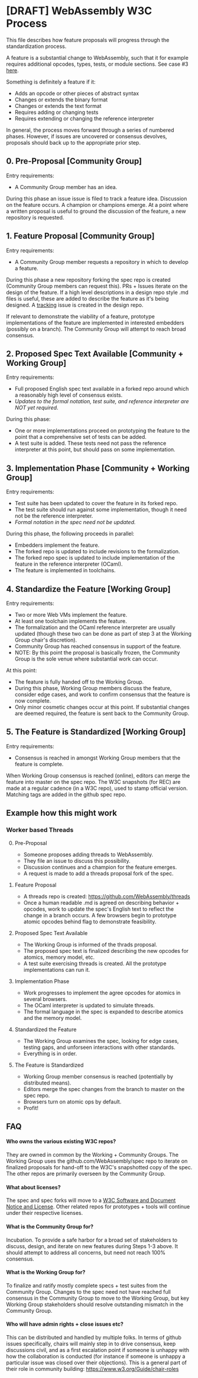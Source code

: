 # [DRAFT] WebAssembly W3C Process

This file describes how feature proposals will progress through
the standardization process.

A feature is a substantial change to WebAssembly, such that it for example
requires additional opcodes, types, tests, or module sections.
See case #3 [here](consensus.md).

Something is definitely a feature if it:
  * Adds an opcode or other pieces of abstract syntax
  * Changes or extends the binary format
  * Changes or extends the text format
  * Requires adding or changing tests
  * Requires extending or changing the reference interpreter

In general, the process moves forward through a series of numbered phases.
However, if issues are uncovered or consensus devolves,
proposals should back up to the appropriate prior step.

## 0. Pre-Proposal [Community Group]

Entry requirements:
  * A Community Group member has an idea.

During this phase an issue issue is filed to track a feature idea.
Discussion on the feature occurs.
A champion or champions emerge.
At a point where a written proposal is useful to ground the discussion
of the feature, a new repository is requested.

## 1. Feature Proposal [Community Group]

Entry requirements:
  * A Community Group member requests a repository in which to develop a
    feature.

During this phase a new repository forking the spec repo is created (Community
Group members can request this). PRs + Issues iterate on the design of the
feature.
If a high level descriptions in a design repo style .md files is useful,
these are added to describe the feature as it's being designed.
A [tracking](https://github.com/WebAssembly/design/labels/tracking)
issue is created in the design repo.

If relevant to demonstrate the viability of a feature, prototype
implementations of the feature are implemented in interested embedders (possibly
on a branch).
The Community Group will attempt to reach broad consensus.

## 2. Proposed Spec Text Available [Community + Working Group]

Entry requirements:
   * Full proposed English spec text available in a forked repo around which a
     reasonably high level of consensus exists.
   * *Updates to the formal notation, test suite,
      and reference interpreter are NOT yet required*.

During this phase:
   * One or more implementations proceed on prototyping the
     feature to the point that a comprehensive set of tests can be added.
   * A test suite is added.
     These tests need not pass the reference interpreter at this point,
     but should pass on some implementation.

## 3. Implementation Phase [Community + Working Group]

Entry requirements:
   * Test suite has been updated to cover the feature in its forked repo.
   * The test suite should run against some implementation, though it need not be
     the reference interpreter.
   * *Formal notation in the spec need not be updated.*

During this phase, the following proceeds in parallel:
  * Embedders implement the feature.
   * The forked repo is updated to include revisions to the formalization.
   * The forked repo spec is updated to include implementation of the feature
     in the reference interpreter (OCaml).
   * The feature is implemented in toolchains.

## 4. Standardize the Feature [Working Group]

Entry requirements:
   * Two or more Web VMs implement the feature.
   * At least one toolchain implements the feature.
   * The formalization and the OCaml reference interpreter are usually updated
     (though these two can be done as part of step 3 at the Working Group
      chair's discretion).
   * Community Group has reached consensus in support of the feature.
   * NOTE: By this point the proposal is basically frozen,
     the Community Group is the sole venue where substantial work can occur.

At this point:
   * The feature is fully handed off to the Working Group.
   * During this phase, Working Group members discuss the feature,
     consider edge cases, and work to confirm consensus that the feature is now
     complete.
   * Only minor cosmetic changes occur at this point.
     If substantial changes are deemed required, the feature is sent back to
     the Community Group.

## 5. The Feature is Standardized [Working Group]

Entry requirements:
   * Consensus is reached in amongst Working Group members that the feature
     is complete.

When Working Group consensus is reached (online), editors can merge the feature
into master on the spec repo.
The W3C snapshots (for REC) are made at a regular cadence (in a W3C repo), used
to stamp official version. Matching tags are added in the github spec repo.


## Example how this might work

### Worker based Threads

0. Pre-Proposal
   * Someone proposes adding threads to WebAssembly.
   * They file an issue to discuss this possibility.
   * Discussion continues and a champion for the feature emerges.
   * A request is made to add a threads proposal fork of the spec.

1. Feature Proposal
   * A threads repo is created: https://github.com/WebAssembly/threads
   * Once a human readable .md is agreed on describing behavior + opcodes,
     work to update the spec's English text to reflect the change in a branch
     occurs.
     A few browsers begin to prototype atomic opcodes behind flag to demonstrate
     feasibility.
2. Proposed Spec Text Available
   * The Working Group is informed of the thrads proposal.
   * The proposed spec text is finalized describing the new opcodes for atomics,
     memory model, etc.
   * A test suite exercising threads is created. All the prototype
     implementations can run it.
3. Implementation Phase
   * Work progresses to implement the agree opcodes for atomics in several
     browsers.
   * The OCaml interpreter is updated to simulate threads.
   * The formal language in the spec is expanded to describe atomics and the
     memory model.
4. Standardized the Feature
   * The Working Group examines the spec, looking for edge cases, testing gaps,
     and unforseen interactions with other standards.
   * Everything is in order.
5. The Feature is Standardized
   * Working Group member consensus is reached (potentially by distributed means).
   * Editors merge the spec changes from the branch to master on the spec repo.
   * Browsers turn on atomic ops by default.
   * Profit!

## FAQ

#### Who owns the various existing W3C repos?

They are owned in common by the Working + Community Groups. The Working Group
uses the github.com/WebAssembly/spec repo to iterate on finalized proposals
for hand-off
to the W3C's snapshotted copy of the spec. The other repos are primarily
overseen by the Community Group.

#### What about licenses?

The spec and spec forks will move to a
[W3C Software and Document Notice and
License](https://www.w3.org/Consortium/Legal/2015/copyright-software-and-document).
Other related repos for prototypes + tools will continue under their respective
licenses.

#### What is the Community Group for?

Incubation.
To provide a safe harbor for a broad set of stakeholders to discuss, design,
and iterate on new features during Steps 1-3 above.
It should attempt to address all concerns, but need not reach 100% consensus.

#### What is the Working Group for?

To finalize and ratify mostly complete specs + test suites from the Community
Group.
Changes to the spec need not have reached full consensus in the Community Group
to move to the Working Group, but key Working Group stakeholders should resolve
outstanding mismatch in the Community Group.

#### Who will have admin rights + close issues etc?

This can be distributed and handled by multiple folks.
In terms of github issues specifically, chairs will mainly step in to drive
consensus, keep discussions civil, and as a first escalation point if someone
is unhappy with how the collaboration is conducted (for instance if someone is
unhappy a particular issue was closed over their objections).
This is a general part of their role in community building:
https://www.w3.org/Guide/chair-roles
